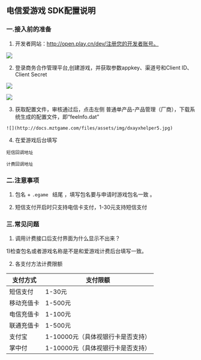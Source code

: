## 电信爱游戏 SDK配置说明

 ###  一.接入前的准备

  1.  开发者网站：http://open.play.cn/dev/注册您的开发者账号。

  ![](http://docs.mztgame.com/files/assets/img/dxayxhelper0.jpg)

  2.  登录商务合作管理平台,创建游戏，并获取参数appkey、渠道号和Client ID、Client Secret

  ![](http://docs.mztgame.com/files/assets/img/dxayxhelper1.jpg)

  ![](http://docs.mztgame.com/files/assets/img/dxayxhelper2.jpg)

  3. 获取配置文件，审核通过后，点击左侧 普通单产品-产品管理（厂商），下载系统生成的配置文件，即“feeInfo.dat”

    ![](http://docs.mztgame.com/files/assets/img/dxayxhelper5.jpg)

  4. 在爱游戏后台填写

    短信回调地址

    计费回调地址

### 二.注意事项

  1.  包名 +  `.egame `   结尾 ，填写包名要与申请时游戏包名一致 。

  2.  短信支付开启时只支持电信卡支付，1-30元支持短信支付


### 三.常见问题

   1. 调用计费接口后支付界面为什么显示不出来？

   1)检查包名或者游戏名称是不是和爱游戏计费后台填写一致。

   2. 各支付方法计费限额  

|支付方式	 |支付限额 |
|----------|----------|
|短信支付	|1-30元
|移动充值卡	|1-500元
|电信充值卡|	1-100元
|联通充值卡|	1-500元
|支付宝	|1-10000元（具体视银行卡是否支持）
|掌中付	|1-10000元（具体视银行卡是否支持）
